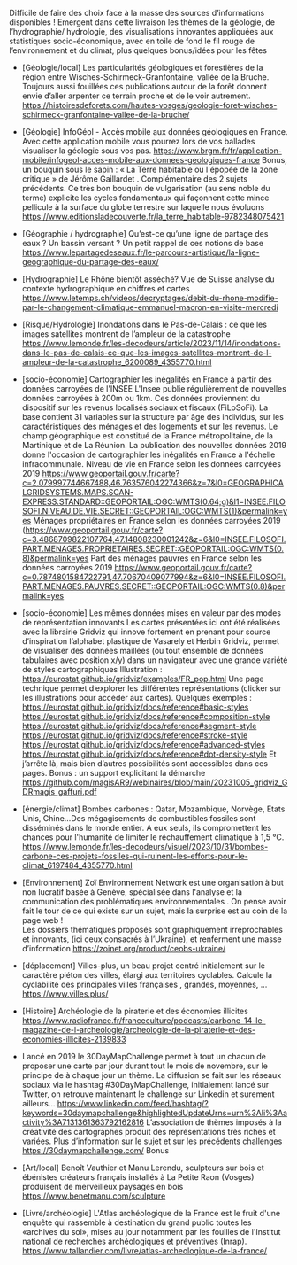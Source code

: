 Difficile de faire des choix face à la masse des sources d’informations disponibles ! Emergent dans cette livraison les thèmes de la géologie, de l’hydrographie/ hydrologie, des visualisations innovantes appliquées aux statistiques socio-économique, avec en toile de fond le fil rouge de l’environnement et du climat, plus quelques bonus/idées pour les fêtes

- [Géologie/local] Les particularités géologiques et forestières de la région entre Wisches-Schirmeck-Granfontaine, vallée de la Bruche. Toujours aussi fouillées ces publications autour de la forêt donnent envie d’aller arpenter ce terrain proche et de le voir autrement.
https://histoiresdeforets.com/hautes-vosges/geologie-foret-wisches-schirmeck-granfontaine-vallee-de-la-bruche/

- [Géologie] InfoGéol - Accès mobile aux données géologiques en France. Avec cette application mobile vous pourrez lors de vos ballades visualiser la géologie sous vos pas.
https://www.brgm.fr/fr/application-mobile/infogeol-acces-mobile-aux-donnees-geologiques-france
Bonus, un bouquin sous le sapin : « La Terre habitable ou l'épopée de la zone critique » de Jérôme Gaillardet . Complémentaire des 2 sujets précédents. Ce très bon bouquin de vulgarisation (au sens noble du terme) explicite les cycles fondamentaux qui façonnent cette mince pellicule à la surface du globe terrestre sur laquelle nous évoluons
https://www.editionsladecouverte.fr/la_terre_habitable-9782348075421

- [Géographie / hydrographie] Qu’est-ce qu’une ligne de partage des eaux ? Un bassin versant ? Un petit rappel de ces notions de base
https://www.lepartagedeseaux.fr/le-parcours-artistique/la-ligne-geographique-du-partage-des-eaux/

- [Hydrographie] Le Rhône bientôt asséché? Vue de Suisse analyse du contexte hydrographique en chiffres et cartes
https://www.letemps.ch/videos/decryptages/debit-du-rhone-modifie-par-le-changement-climatique-emmanuel-macron-en-visite-mercredi

- [Risque/Hydrologie] Inondations dans le Pas-de-Calais : ce que les images satellites montrent de l’ampleur de la catastrophe
https://www.lemonde.fr/les-decodeurs/article/2023/11/14/inondations-dans-le-pas-de-calais-ce-que-les-images-satellites-montrent-de-l-ampleur-de-la-catastrophe_6200089_4355770.html

- [socio-économie] Cartographier les inégalités en France à partir des données carroyées de l'INSEE
L'Insee publie régulièrement de nouvelles données carroyées à 200m ou 1km. Ces données proviennent du dispositif sur les revenus localisés sociaux et fiscaux (FiLoSoFi). La base contient 31 variables sur la structure par âge des individus, sur les caractéristiques des ménages et des logements et sur les revenus. Le champ géographique est constitué de la France métropolitaine, de la Martinique et de La Réunion. La publication des nouvelles données 2019 donne l'occasion de cartographier les inégalités en France à l'échelle infracommunale.
Niveau de vie en France selon les données carroyées 2019
https://www.geoportail.gouv.fr/carte?c=2.079997744667488,46.763576042274366&z=7&l0=GEOGRAPHICALGRIDSYSTEMS.MAPS.SCAN-EXPRESS.STANDARD::GEOPORTAIL:OGC:WMTS(0.64;g)&l1=INSEE.FILOSOFI.NIVEAU.DE.VIE.SECRET::GEOPORTAIL:OGC:WMTS(1)&permalink=yes
Ménages propriétaires en France selon les données carroyées 2019 (https://www.geoportail.gouv.fr/carte?c=3.4868709822107764,47.14808230001242&z=6&l0=INSEE.FILOSOFI.PART.MENAGES.PROPRIETAIRES.SECRET::GEOPORTAIL:OGC:WMTS(0.8)&permalink=yes 
Part des ménages pauvres en France selon les données carroyées 2019 https://www.geoportail.gouv.fr/carte?c=0.7874801584722791,47.70670409077994&z=6&l0=INSEE.FILOSOFI.PART.MENAGES.PAUVRES.SECRET::GEOPORTAIL:OGC:WMTS(0.8)&permalink=yes

- [socio-économie] Les mêmes données mises en valeur par des modes de représentation innovants
Les cartes présentées ici ont été réalisées avec la librairie Gridviz qui innove fortement en prenant pour source d’inspiration l’alphabet plastique de Vasarely et  Herbin
Gridviz, permet de visualiser des données maillées (ou tout ensemble de données tabulaires avec position x/y) dans un navigateur avec une grande variété de styles cartographiques
Illustration : https://eurostat.github.io/gridviz/examples/FR_pop.html
Une page technique  permet d’explorer les différentes représentations (clicker sur les illustrations pour accéder aux cartes). Quelques exemples :
https://eurostat.github.io/gridviz/docs/reference#basic-styles
https://eurostat.github.io/gridviz/docs/reference#composition-style
https://eurostat.github.io/gridviz/docs/reference#segment-style
https://eurostat.github.io/gridviz/docs/reference#stroke-style
https://eurostat.github.io/gridviz/docs/reference#advanced-styles
https://eurostat.github.io/gridviz/docs/reference#dot-density-style
Et j’arrête là, mais bien d’autres possibilités sont accessibles dans ces pages.
Bonus : un support explicitant la démarche
https://github.com/magisAR9/webinaires/blob/main/20231005_gridviz_GDRmagis_gaffuri.pdf

- [énergie/climat] Bombes carbones : Qatar, Mozambique, Norvège, Etats Unis, Chine…Des mégagisements de combustibles fossiles sont disséminés dans le monde entier. A eux seuls, ils compromettent les chances pour l'humanité de limiter le réchauffement climatique à 1,5 °C. 
https://www.lemonde.fr/les-decodeurs/visuel/2023/10/31/bombes-carbone-ces-projets-fossiles-qui-ruinent-les-efforts-pour-le-climat_6197484_4355770.html

-  [Environnement] Zoï Environnement Network est une organisation à but non lucratif basée à Genève, spécialisée dans l'analyse et la communication des problématiques environnementales . On pense avoir fait le tour de ce qui existe sur un sujet, mais la surprise est au coin de la page web !  
Les dossiers thématiques proposés sont  graphiquement irréprochables et innovants, (ici ceux consacrés à l’Ukraine), et renferment une masse d’information
https://zoinet.org/product/ceobs-ukraine/

- [déplacement] Villes-plus, un beau projet centré initialement sur le caractère piéton des villes, élargi aux territoires cyclables. Calcule la cyclabilité des principales villes françaises , grandes, moyennes, …
https://www.villes.plus/

- [Histoire] Archéologie de la piraterie et des économies illicites
https://www.radiofrance.fr/franceculture/podcasts/carbone-14-le-magazine-de-l-archeologie/archeologie-de-la-piraterie-et-des-economies-illicites-2139833

- Lancé en 2019 le 30DayMapChallenge permet à tout un chacun de proposer une carte par jour durant tout le mois de novembre, sur le principe de à chaque jour un thème.
La diffusion se fait sur les réseaux sociaux via le hashtag #30DayMapChallenge, initialement lancé sur Twitter, on retrouve maintenant le challenge sur Linkedin et surement ailleurs…
https://www.linkedin.com/feed/hashtag/?keywords=30daymapchallenge&highlightedUpdateUrns=urn%3Ali%3Aactivity%3A7131361363792162816
L’association de thèmes imposés à la créativité des cartographes produit des représentations très riches et variées.
Plus d’information sur le sujet et sur les précédents challenges
https://30daymapchallenge.com/
Bonus  
- [Art/local] Benoît Vauthier et Manu Lerendu, sculpteurs sur bois et ébénistes créateurs français installés à La Petite Raon (Vosges) produisent de merveilleux paysages en bois
https://www.benetmanu.com/sculpture

- [Livre/archéologie] L'Atlas archéologique de la France est le fruit d'une enquête qui rassemble à destination du grand public toutes les «archives du sol», mises au jour notamment par les fouilles de l'Institut national de recherches archéologiques et préventives (Inrap).
https://www.tallandier.com/livre/atlas-archeologique-de-la-france/
